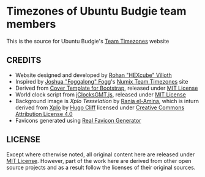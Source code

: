 # Timezones of Ubuntu Budgie team members

This is the source for Ubuntu Budgie's [Team Timezones](https://UbuntuBudgie.github.io/TeamTimezones) website

CREDITS
-------
- Website designed and developed by [Rohan "HEXcube" Villoth][hexcube]
- Inspired by [Joshua "Foggalong" Fogg](https://github.com/Foggalong)'s [Numix Team Timezones](http://foggalong.github.io/web/time/) site
- Derived from [Cover Template for Bootstrap](https://getbootstrap.com/docs/4.0/examples/cover/), released under [MIT License][MIT]
- World clock script from [jClocksGMT.js](https://jqueryscript.net/time-clock/jQuery-Based-Analog-And-Digital-World-Clock-jClocksGMT-js.html), released under [MIT License][MIT]
- Background image is *Xplo Tesselation* by [Rania el-Amina][raniaamina], which is inturn derived from [Xplo][xplo] by [Hugo Cliff][hugo-cliff] licensed under [Creative Commons Attribution License 4.0][CC-BY]
- Favicons generated using [Real Favicon Generator](https://realfavicongenerator.net)


LICENSE
-------
Except where otherwise noted, all original content here are released under [MIT License][MIT]. However, part of the work here are derived from other open source projects and as a result follow the licenses of their original sources.


[HEXcube]: https://HEXcube.github.io "HEXcube's website"
[MIT]: https://opensource.org/licenses/MIT "More info on MIT License"
[raniaamina]: https://github.com/raniaamina "Rania's GitHub page"
[hugo-cliff]: https://deviantart.com/hyperdude111 "Hugo Cliff's DeviantArt page"
[xplo]: https://deviantart.com/hyperdude111/art/Xplo-460418499 "Xplo on DeviantArt"
[CC-BY]: https://creativecommons.org/licenses/by/4.0/ "More info on CC BY 4.0"
